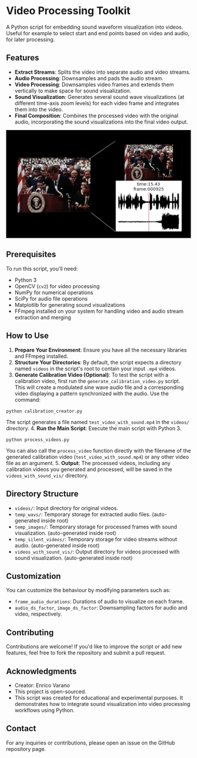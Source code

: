 # Video Processing Toolkit

A Python script for embedding sound waveform visualization into videos. Useful for example to select start and end points based on video and audio, for later processing.

## Features

- **Extract Streams**: Splits the video into separate audio and video streams.
- **Audio Processing**: Downsamples and pads the audio stream.
- **Video Processing**: Downsamples video frames and extends them vertically to make space for sound visualization.
- **Sound Visualization**: Generates several sound wave visualizations (at different time-axis zoom levels) for each video frame and integrates them into the video.
- **Final Composition**: Combines the processed video with the original audio, incorporating the sound visualizations into the final video output.

![Example](examples/example.png "This is a screenshot of an example input.")

## Prerequisites

To run this script, you'll need:
- Python 3
- OpenCV (`cv2`) for video processing
- NumPy for numerical operations
- SciPy for audio file operations
- Matplotlib for generating sound visualizations
- FFmpeg installed on your system for handling video and audio stream extraction and merging

## How to Use

1. **Prepare Your Environment**: Ensure you have all the necessary libraries and FFmpeg installed.
2. **Structure Your Directories**: By default, the script expects a directory named `videos` in the script's root to contain your input `.mp4` videos.
3. **Generate Calibration Video (Optional)**: To test the script with a calibration video, first run the `generate_calibration_video.py` script. This will create a modulated sine wave audio file and a corresponding video displaying a pattern synchronized with the audio. Use the command:
  ```
  python calibration_creator.py
  ```
  The script generates a file named `test_video_with_sound.mp4` in the `videos/` directory.
4. **Run the Main Script**: Execute the main script with Python 3.
  ```
  python process_videos.py
  ```
  You can also call the `process_video` function directly with the filename of the generated calibration video (`test_video_with_sound.mp4`) or any other video file as an argument.
5. **Output**: The processed videos, including any calibration videos you generated and processed, will be saved in the `videos_with_sound_vis/` directory.

## Directory Structure

- `videos/`: Input directory for original videos.
- `temp_wavs/`: Temporary storage for extracted audio files. (auto-generated inside root)
- `temp_images/`: Temporary storage for processed frames with sound visualization. (auto-generated inside root)
- `temp_silent_videos/`: Temporary storage for video streams without audio. (auto-generated inside root)
- `videos_with_sound_vis/`: Output directory for videos processed with sound visualization. (auto-generated inside root)

## Customization

You can customize the behaviour by modifying parameters such as:
- `frame_audio_durations`: Durations of audio to visualize on each frame.
- `audio_ds_factor`, `image_ds_factor`: Downsampling factors for audio and video, respectively.

## Contributing

Contributions are welcome! If you'd like to improve the script or add new features, feel free to fork the repository and submit a pull request.

## Acknowledgments

- Creator: Enrico Varano
- This project is open-sourced.
- This script was created for educational and experimental purposes. It demonstrates how to integrate sound visualization into video processing workflows using Python.

## Contact

For any inquiries or contributions, please open an issue on the GitHub repository page.
